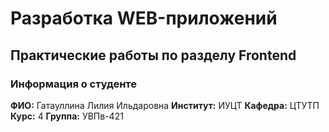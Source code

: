 # Разработка WEB-приложений

## Практические работы по разделу Frontend

### Информация о студенте
**ФИО:** Гатауллина Лилия Ильдаровна
**Институт:** ИУЦТ
**Кафедра:** ЦТУТП
**Курс:** 4
**Группа:** УВПв-421
